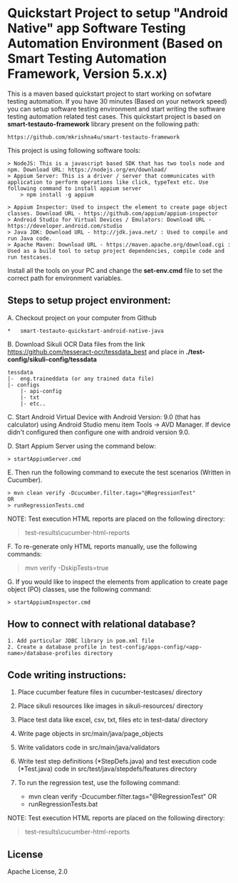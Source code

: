 # Quickstart Project to setup "Android Native" app Software Testing Automation Environment (Based on Smart Testing Automation Framework, Version 5.x.x)

This is a maven based quickstart project to start working on sofwtare testing automation. If you have 30 minutes (Based on your network speed) you can setup software testing environment and start writing the software testing automation related test cases. This quickstart project is based on **smart-testauto-framework** library present on the following path: 

	https://github.com/mkrishna4u/smart-testauto-framework
	
This project is using following software tools:

	> NodeJS: This is a javascript based SDK that has two tools node and npm. Download URL: https://nodejs.org/en/download/		
	> Appium Server: This is a driver / server that communicates with application to perform operations like click, typeText etc. Use following command to install appium server
		> npm install -g appium
		
	> Appium Inspector: Used to inspect the element to create page object classes. Download URL - https://github.com/appium/appium-inspector
	> Android Studio for Virtual Devices / Emulators: Download URL - https://developer.android.com/studio
	> Java JDK: Download URL - http://jdk.java.net/ : Used to compile and run Java code.
	> Apache Maven: Download URL - https://maven.apache.org/download.cgi : Used as a build tool to setup project dependencies, compile code and run testcases.
	
Install all the tools on your PC and change the **set-env.cmd** file to set the correct path for environment variables.

## Steps to setup project environment:

A. Checkout project on your computer from Github

	*   smart-testauto-quickstart-android-native-java

B. Download Sikuli OCR Data files from the link <https://github.com/tesseract-ocr/tessdata_best> and place in **./test-config/sikuli-config/tessdata**

	tessdata
	|-	eng.traineddata (or any trained data file)
	|- configs
		|- api-config
		|- txt
		|- etc..

C. Start Android Virtual Device with Android Version: 9.0 (that has calculator) using Android Studio menu item Tools -> AVD Manager. If device didn't configured then configure one with android version 9.0.

D. Start Appium Server using the command below:

	> startAppiumServer.cmd
	
E. Then run the following command to execute the test scenarios (Written in Cucumber).
	
	> mvn clean verify -Dcucumber.filter.tags="@RegressionTest"
	OR
	> runRegressionTests.cmd

NOTE: Test execution HTML reports are placed on the following directory:
> test-results\cucumber-html-reports

F. To re-generate only HTML reports manually, use the following commands:

> mvn verify -DskipTests=true

G. If you would like to inspect the elements from application to create page object (PO) classes, use the following command:

	> startAppiumInspector.cmd

## How to connect with relational database? 
	1. Add particular JDBC library in pom.xml file 
	2. Create a database profile in test-config/apps-config/<app-name>/database-profiles directory

## Code writing instructions:

1.  Place cucumber feature files in cucumber-testcases/ directory
2.  Place sikuli resources like images in sikuli-resources/ directory
3.  Place test data like excel, csv, txt, files etc in test-data/ directory
4.  Write page objects in src/main/java/page_objects
5.  Write validators code in src/main/java/validators
6.  Write test step definitions (*StepDefs.java) and test execution code (*Test.java) code in src/test/java/stepdefs/features directory
7.  To run the regression test, use the following command:

	*   mvn clean verify -Dcucumber.filter.tags="@RegressionTest"
	 OR
	*   runRegressionTests.bat
	
NOTE: Test execution HTML reports are placed on the following directory:
> test-results\cucumber-html-reports

## License
Apache License, 2.0
